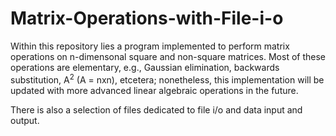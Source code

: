 # Matrix-Operations-with-File-i-o

Within this repository lies a program implemented to perform matrix operations on n-dimensonal square and non-square matrices. Most of these operations are elementary, e.g., Gaussian elimination, backwards substitution, A<sup>2</sup> (A = nxn), etcetera; nonetheless, this implementation will be updated with more advanced linear algebraic operations in the future.

There is also a selection of files dedicated to file i/o and data input and output.
